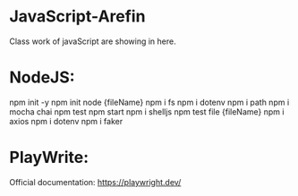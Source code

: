 # JavaScript-Arefin
Class work of javaScript are showing in here.

# NodeJS:
npm init -y
npm init
node {fileName}
npm i fs
npm i dotenv
npm i path
npm i mocha chai
npm test
npm start
npm i shelljs
npm test file {fileName}
npm i axios
npm i dotenv
npm i faker

# PlayWrite:
Official documentation: https://playwright.dev/